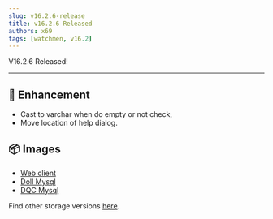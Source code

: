 ```yaml
---
slug: v16.2.6-release  
title: v16.2.6 Released  
authors: x69
tags: [watchmen, v16.2]
---
```


V16.2.6 Released!

---

## 📜 Enhancement
- Cast to varchar when do empty or not check,
- Move location of help dialog.


## 📦 Images
- [Web client](https://github.com/Indexical-Metrics-Measure-Advisory/watchmen/pkgs/container/watchmen-web-client/40718276?tag=16.2.6)
- [Doll Mysql](https://github.com/Indexical-Metrics-Measure-Advisory/watchmen/pkgs/container/watchmen-matryoshka-doll-mysql/40719642?tag=16.2.6)
- [DQC Mysql](https://github.com/Indexical-Metrics-Measure-Advisory/watchmen/pkgs/container/watchmen-matryoshka-dqc-mysql/40719334?tag=16.2.6)

Find other storage versions [here](https://github.com/orgs/Indexical-Metrics-Measure-Advisory/packages?repo_name=watchmen).

